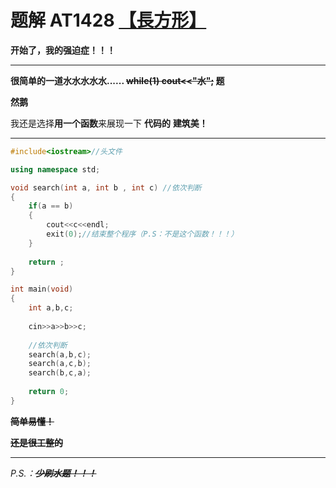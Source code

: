 # 题解 AT1428   [【長方形】](https://www.luogu.org/problem/AT1428)

**开始了，我的强迫症！！！**


------------
**很简单的一道水水水水水......
~~while(1)	cout<<"水";~~
题**


**然鹅**

我还是选择**用一个函数**来展现一下
**代码的**
**建筑美！**

------------
```cpp
#include<iostream>//头文件

using namespace std;

void search(int a, int b , int c) //依次判断
{
	if(a == b)
	{
		cout<<c<<endl;
		exit(0);//结束整个程序（P.S：不是这个函数！！！）
	}
	
	return ;
}

int main(void)
{
	int a,b,c;
	
	cin>>a>>b>>c;
	
    //依次判断
	search(a,b,c);
	search(a,c,b);
	search(b,c,a);
	
	return 0;
}
```

**~~简单易懂！~~**

**~~还是很工整的~~**


------------



*P.S.：~~**少刷水题！！！**~~*